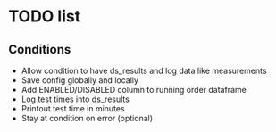 # TODO list

## Conditions

* Allow condition to have ds_results and log data like measurements
* Save config globally and locally
* Add ENABLED/DISABLED column to running order dataframe
* Log test times into ds_results
* Printout test time in minutes
* Stay at condition on error (optional)